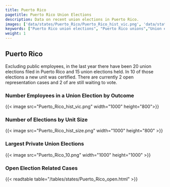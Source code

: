 ```yaml
---
title: Puerto Rico
pagetitle: Puerto Rico Union Elections
description: Data on recent union elections in Puerto Rico.
images: ['data/states/Puerto_Rico/Puerto_Rico_hist_vic.png', 'data/states/Puerto_Rico/Puerto_Rico_hist_size.png', 'data/states/Puerto_Rico/Puerto_Rico_10.png']
keywords: ["Puerto Rico union elections", "Puerto Rico unions","Union elections"]
weight: 1
---
```

##  Puerto Rico

Excluding public employees, in the last year there have been 20 union elections filed in Puerto Rico and 15 union elections held. In 10 of those elections a new unit was certified. There are currently 2 open representation cases and 2 of are still waiting to vote.

### Number Employees in a Union Election by Outcome
{{< image src="Puerto_Rico_hist_vic.png" width="1000" height="800">}}

### Number of Elections by Unit Size
{{< image src="Puerto_Rico_hist_size.png" width="1000" height="800" >}}

### Largest Private Union Elections
{{< image src="Puerto_Rico_10.png" width="1000" height="1000"  >}}

### Open Election Related Cases
{{< readtable table="/tables/states/Puerto_Rico_open.html" >}}

